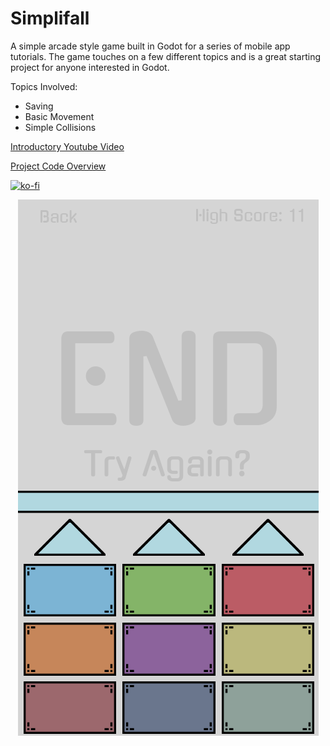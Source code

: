 # Simplifall

A simple arcade style game built in Godot for a series of mobile app tutorials. The game touches on a few different topics and is a great starting project for anyone interested in Godot.

Topics Involved:
 * Saving
 * Basic Movement
 * Simple Collisions

[Introductory Youtube Video](https://www.youtube.com/watch?v=JJZlweFFLZM)

[Project Code Overview](https://www.youtube.com/watch?v=QHTzs50-PLk)

[![ko-fi](https://www.ko-fi.com/img/githubbutton_sm.svg)](https://ko-fi.com/A0A6YGXL)

<p align="center"><img src="https://github.com/erdavids/Simplifall/blob/master/Simplifall.png"></p>
